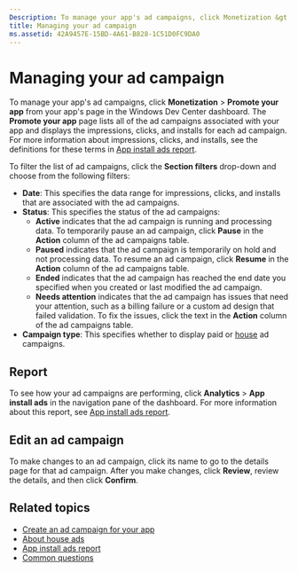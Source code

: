 ```yaml
---
Description: To manage your app's ad campaigns, click Monetization &gt; Promote your app from your app's page in the Windows Dev Center dashboard.
title: Managing your ad campaign
ms.assetid: 42A9457E-15BD-4A61-B828-1C51D0FC9DA0
---
```


# Managing your ad campaign


To manage your app's ad campaigns, click **Monetization** &gt; **Promote your app** from your app's page in the Windows Dev Center dashboard. The **Promote your app** page lists all of the ad campaigns associated with your app and displays the impressions, clicks, and installs for each ad campaign. For more information about impressions, clicks, and installs, see the definitions for these terms in [App install ads report](app-install-ads-reports.md).

To filter the list of ad campaigns, click the **Section filters** drop-down and choose from the following filters:

-   **Date**: This specifies the data range for impressions, clicks, and installs that are associated with the ad campaigns.
-   **Status**: This specifies the status of the ad campaigns:
    -   **Active** indicates that the ad campaign is running and processing data. To temporarily pause an ad campaign, click **Pause** in the **Action** column of the ad campaigns table.
    -   **Paused** indicates that the ad campaign is temporarily on hold and not processing data. To resume an ad campaign, click **Resume** in the **Action** column of the ad campaigns table.
    -   **Ended** indicates that the ad campaign has reached the end date you specified when you created or last modified the ad campaign.
    -   **Needs attention** indicates that the ad campaign has issues that need your attention, such as a billing failure or a custom ad design that failed validation. To fix the issues, click the text in the **Action** column of the ad campaigns table.
-   **Campaign type**: This specifies whether to display paid or [house](about-house-ads.md) ad campaigns.

## Report


To see how your ad campaigns are performing, click **Analytics** &gt; **App install ads** in the navigation pane of the dashboard. For more information about this report, see [App install ads report](app-install-ads-reports.md).

## Edit an ad campaign


To make changes to an ad campaign, click its name to go to the details page for that ad campaign. After you make changes, click **Review**, review the details, and then click **Confirm**.

## Related topics


* [Create an ad campaign for your app](create-an-ad-campaign-for-your-app.md)
* [About house ads](about-house-ads.md)
* [App install ads report](app-install-ads-reports.md)
* [Common questions](common-questions.md)
 

 






<!--HONumber=Mar16_HO2-->



